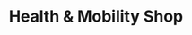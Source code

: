 ---
title: "Health & Mobility Shop"
url: /christchurch/health-and-mobility-shop/
shop: medical supply
---
